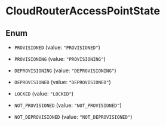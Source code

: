 

# CloudRouterAccessPointState

## Enum


* `PROVISIONED` (value: `"PROVISIONED"`)

* `PROVISIONING` (value: `"PROVISIONING"`)

* `DEPROVISIONING` (value: `"DEPROVISIONING"`)

* `DEPROVISIONED` (value: `"DEPROVISIONED"`)

* `LOCKED` (value: `"LOCKED"`)

* `NOT_PROVISIONED` (value: `"NOT_PROVISIONED"`)

* `NOT_DEPROVISIONED` (value: `"NOT_DEPROVISIONED"`)



